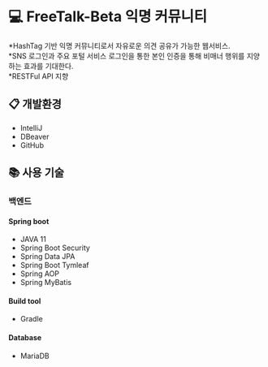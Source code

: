 # :computer: FreeTalk-Beta 익명 커뮤니티
*HashTag 기반 익명 커뮤니티로서 자유로운 의견 공유가 가능한 웹서비스.<br>
*SNS 로그인과 주요 포털 서비스 로그인을 통한 본인 인증을 통해 비매너 행위를 지양하는 효과를 기대한다.<br>
*RESTFul API 지향



## 📋 개발환경
* IntelliJ
* DBeaver
* GitHub

## :books: 사용 기술
### 백엔드
#### Spring boot
* JAVA 11
* Spring Boot Security
* Spring Data JPA
* Spring Boot Tymleaf
* Spring AOP
* Spring MyBatis

#### Build tool
* Gradle

#### Database
* MariaDB



<!--
### 프론트엔드
* Javascript
* Thymeleaf
* jQuery



## :email: 개발자
<br>


-->

